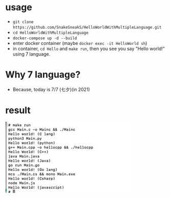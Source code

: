 # usage
- ```git clone https://github.com/SnakeSneakS/HelloWorldWithMultipleLanguage.git```
- ```cd HelloWorldWithMultipleLanguage```
- ```docker-compose up -d --build```
- enter docker container (maybe ```docker exec -it HelloWorld sh```)
- in container, ```cd Hello``` and ```make run```, then you see you say "Hello world!" using 7 language. 

# Why 7 language?
- Because, today is 7/7 (七夕)(in 2021) 

# result
<img src="./resources/result7.jpeg" alt="result" title="result">
